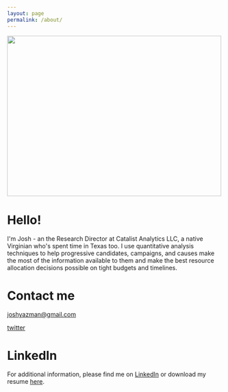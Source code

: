 ```yaml
---
layout: page
permalink: /about/
---
```


<p>
  <img src="https://joshyazman.github.io/images/josh-and-lb-vote-shirt.png#center" width = "500" height = "375"/>
</p>

# Hello!
I'm Josh - an the Research Director at Catalist Analytics LLC, a native Virginian who's spent time in Texas too. I use quantitative analysis techniques to help progressive candidates, campaigns, and causes make the most of the information available to them and make the best resource allocation decisions possible on tight budgets and timelines.

# Contact me

[joshyazman@gmail.com](mailto:joshyazman@gmail.com)

[twitter](https://twitter.com/jyazman2012)

# LinkedIn
For additional information, please find me on [LinkedIn](https://www.linkedin.com/in/josh-yazman-a0986439/) or download my resume [here](https://drive.google.com/drive/u/1/folders/0BzcIEunjlkhhXzN6VVBfYVRrZ3M?resourcekey=0-WJxHvGIgDKjwVQxz_Ke9_Q).
